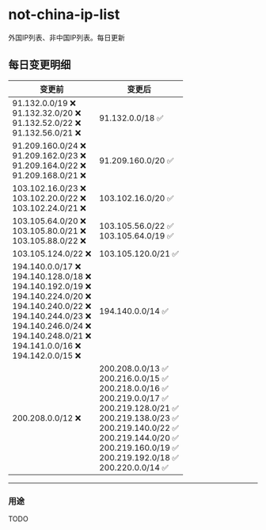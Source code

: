 # not-china-ip-list
外国IP列表、非中国IP列表。每日更新

每日变更明细
--------------------
|  变更前   | 变更后 |
|  ----  | ----  |
|  91.132.0.0/19 :x: <br> 91.132.32.0/20 :x: <br> 91.132.52.0/22 :x: <br> 91.132.56.0/21 :x: <br> | 91.132.0.0/18 :white_check_mark: | 
|  91.209.160.0/24 :x: <br> 91.209.162.0/23 :x: <br> 91.209.164.0/22 :x: <br> 91.209.168.0/21 :x: <br> | 91.209.160.0/20 :white_check_mark: | 
|  103.102.16.0/23 :x: <br> 103.102.20.0/22 :x: <br> 103.102.24.0/21 :x: <br> | 103.102.16.0/20 :white_check_mark: | 
|  103.105.64.0/20 :x: <br> 103.105.80.0/21 :x: <br> 103.105.88.0/22 :x: <br> | 103.105.56.0/22 :white_check_mark: <br> 103.105.64.0/19 :white_check_mark: <br>  | 
|  103.105.124.0/22 :x:  | 103.105.120.0/21 :white_check_mark: | 
|  194.140.0.0/17 :x: <br> 194.140.128.0/18 :x: <br> 194.140.192.0/19 :x: <br> 194.140.224.0/20 :x: <br> 194.140.240.0/22 :x: <br> 194.140.244.0/23 :x: <br> 194.140.246.0/24 :x: <br> 194.140.248.0/21 :x: <br> 194.141.0.0/16 :x: <br> 194.142.0.0/15 :x: <br> | 194.140.0.0/14 :white_check_mark: | 
|  200.208.0.0/12 :x:  | 200.208.0.0/13 :white_check_mark: <br> 200.216.0.0/15 :white_check_mark: <br> 200.218.0.0/16 :white_check_mark: <br> 200.219.0.0/17 :white_check_mark: <br> 200.219.128.0/21 :white_check_mark: <br> 200.219.138.0/23 :white_check_mark: <br> 200.219.140.0/22 :white_check_mark: <br> 200.219.144.0/20 :white_check_mark: <br> 200.219.160.0/19 :white_check_mark: <br> 200.219.192.0/18 :white_check_mark: <br> 200.220.0.0/14 :white_check_mark: <br>  | 

--------------------
### 用途
TODO
